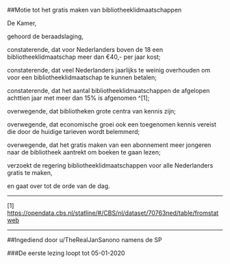 ##Motie tot het gratis maken van bibliotheeklidmaatschappen 
 
De Kamer,

gehoord de beraadslaging,

constaterende, dat voor Nederlanders boven de 18 een bibliotheeklidmaatschap meer dan €40,- per jaar kost;

constaterende, dat veel Nederlanders jaarlijks te weinig overhouden om voor een bibliotheeklidmaatschap te kunnen betalen;

constaterende, dat het aantal bibliotheeklidmaatschappen de afgelopen achttien jaar met meer dan 15% is afgenomen ^[1];

overwegende, dat bibliotheken grote centra van kennis zijn;

overwegende, dat economische groei ook een toegenomen kennis vereist die door de huidige tarieven wordt belemmerd;

overwegende, dat het gratis maken van een abonnement meer jongeren naar de bibliotheek aantrekt om boeken te gaan lezen;

verzoekt de regering bibliotheeklidmaatschappen voor alle Nederlanders gratis te maken,

en gaat over tot de orde van de dag.

---
[1]  https://opendata.cbs.nl/statline/#/CBS/nl/dataset/70763ned/table/fromstatweb

---

##Ingediend door u/TheRealJanSanono namens de SP 

###De eerste lezing loopt tot 05-01-2020